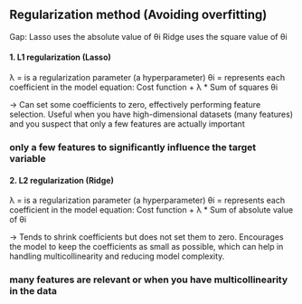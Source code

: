 


## Regularization method (Avoiding overfitting)

Gap:
Lasso uses the absolute value of θi
Ridge uses the square value of θi

#### 1. L1 regularization (Lasso)

λ = is a regularization parameter (a hyperparameter)
θi = represents each coefficient in the model
equation: Cost function + λ * Sum of squares θi

-> Can set some coefficients to zero, effectively performing feature selection.
Useful when you have high-dimensional datasets (many features) and you suspect that only a few features are actually important

### only a few features to significantly influence the target variable

#### 2. L2 regularization (Ridge)

λ = is a regularization parameter (a hyperparameter)
θi = represents each coefficient in the model
equation: Cost function + λ * Sum of absolute value of θi

-> Tends to shrink coefficients but does not set them to zero.
Encourages the model to keep the coefficients as small as possible, which can help in handling multicollinearity and reducing model complexity.

### many features are relevant or when you have multicollinearity in the data
